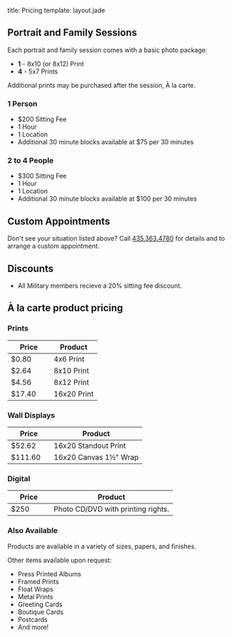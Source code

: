 title: Pricing
template: layout.jade

## Portrait and Family Sessions

Each portrait and family session comes with a basic photo package:

  * **1** - 8x10 (or 8x12) Print
  * **4** - 5x7 Prints

Additional prints may be purchased after the session, À la carte.

### 1 Person

  * $200 Sitting Fee
  * 1 Hour
  * 1 Location
  * Additional 30 minute blocks available at $75 per 30 minutes

### 2 to 4 People

  * $300 Sitting Fee
  * 1 Hour
  * 1 Location
  * Additional 30 minute blocks available at $100 per 30 minutes

## Custom Appointments

Don't see your situation listed above? Call [435.363.4780][tel] for details and to arrange a custom appointment.

## Discounts

  * All Military members recieve a 20% sitting fee discount.

## À la carte product pricing

### Prints

<table>
	<thead>
		<tr>
			<th style="width: 5em;">Price</th>
			<th>Product</th>
		</tr>
	</thead>
	<tbody>
		<tr>
			<td>$0.80</td>
			<td>4x6 Print</td>
		</tr>
		<tr>
			<td>$2.64</td>
			<td>8x10 Print</td>
		</tr>
		<tr>
			<td>$4.56</td>
			<td>8x12 Print</td>
		</tr>
		<tr>
			<td>$17.40</td>
			<td>16x20 Print</td>
		</tr>
	</tbody>
</table>

### Wall Displays

<table>
	<thead>
		<tr>
			<th style="width: 5em;">Price</th>
			<th>Product</th>
		</tr>
	</thead>
	<tbody>
		<tr>
			<td>$52.62</td>
			<td>16x20 Standout Print</td>
		</tr>
		<tr>
			<td>$111.60</td>
			<td>16x20 Canvas 1&frac12;"  Wrap</td>
		</tr>
	</tbody>
</table>

### Digital

<table>
	<thead>
		<tr>
			<th style="width: 5em;">Price</th>
			<th>Product</th>
		</tr>
	</thead>
	<tbody>
		<tr>
			<td>$250</td>
			<td>Photo CD/DVD with printing rights.</td>
		</tr>
	</tbody>
</table>

### Also Available

Products are available in a variety of sizes, papers, and finishes.

Other items available upon request:

  * Press Printed Albums
  * Framed Prints
  * Float Wraps
  * Metal Prints
  * Greeting Cards
  * Boutique Cards
  * Postcards
  * And more!

[tel]: tel:+14353634780
